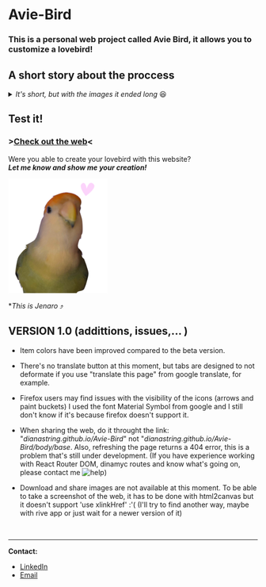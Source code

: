 # Avie-Bird

### This is a personal web project called Avie Bird, it allows you to **customize a lovebird**!

## A short story about the proccess

<details>
  <summary><i>It's short, but with the images it ended long</i> 😆</summary>
  <br>
<ul>
 <li><details>
<summary><b>First Sketches</b></summary>
  <br>
   
At first this project was made to customize a character, **I did some sketches in Procreate and mockups in Photoshop**:

<img alt="first sketches" width="500" src="readme images/1_first-sketches.jpg">
<br><br>    

*(I even made it a bit responsive and the **item list dynamic**)*  
<img alt="first prototype" width="500" src="readme images/2_show-first-prototype.gif">

Saddly, it didn't come to an end because it was too much to handle (hair, eyes, mouth, nose, clothes...) and I had a **deadline to fit in**.
* * * 
</details></li>
<li><details>
   <summary><b>Javascript Prototype</b></summary>
    <br>
  
I decided to simplificate everything keeping the main idea of "customize something".  
I needed it to be smaller, less detailed but not less interesting, vibrant colors and maybe cuter, something like... **Jenaro***? 

And that's how this project changed from customizing a human to a lovebird.

<img alt="lovebird mockups" width="500" src="readme images/3_lovebird-mockups.jpg">

*(New mockups perfected, I added what was inside the tabs and the colors container).*

This time I decided to focus on the functionality and left the design for the last point, so I did a prototype with vanilla Javascript, html and css:

<img alt="vanilla javascript prototype" width="500" src="readme images/4_javascript.gif">

### >[Prototype Repo](https://github.com/dianaString/Avie-Bird-Prototype)< --- >[Check out demo](https://dianastring.github.io/Avie-Bird-Prototype/)<
* * * 
</details></li>

<li><details>
   <summary><b>Moving to React and tiny prototype</b></summary>
    <br>
  
Next step was moving everything to React and the most difficult part was setting up the routes and links, I used **React Router Dom** and I works perfectly locally, but in production... there's some issues (They're desglosed in the [**version**](#version-10-addittions-issues--version) section), it's not a bug that stops you from enjoying the experience of customizing a bird, but it can be problematic if you want to share the web.

For the items section, I had to do a prototype of the prototype, simplificate the project to the minimum to get results faster and know what I was doing. It's **ugly** but really **effective**.

<img alt="vanilla javascript prototype" width="300" src="readme images/5_tiny-prototype.gif">
  
* * * 
</details></li>
</ul>
</details>

## Test it!

### >[Check out the web](https://dianastring.github.io/Avie-Bird)<

Were you able to create your lovebird with this website?   
***Let me know and show me your creation!***

<img alt="jenaro" width="200" src="readme images/Jenaro.png">  

 **This is Jenaro* ⤴

## VERSION 1.0 (addittions, issues,... )
- Item colors have been improved compared to the beta version.
- There's no translate button at this moment, but tabs are designed to not deformate if you use "translate this page" from google translate, for example.
- Firefox users may find issues with the visibility of the icons (arrows and paint buckets) I used the font Material Symbol from google and I still don't know if it's because firefox doesn't support it.
- When sharing the web, do it throught the link: "*dianastring.github.io/Avie-Bird*" not "*dianastring.github.io/Avie-Bird/body/base*. Also, refreshing the page returns a 404 error, this is a problem that's still under development. (If you have experience working with React Router DOM, dinamyc routes and know what's going on, please contact me <img alt="help" width="16"  src="https://images.emojiterra.com/google/noto-emoji/unicode-15.1/color/svg/1f972.svg">)
  
- Download and share images are not available at this moment. To be able to take a screenshot of the web, it has to be done with html2canvas but it doesn't support 'use xlinkHref' :'( (I'll try to find another way, maybe with rive app or just wait for a newer version of it)

  
<br>

---

**Contact:**
- [LinkedIn](https://es.linkedin.com/in/dianammarmol)
- [Email](mailto:dianammarmolus@gmail.com)
